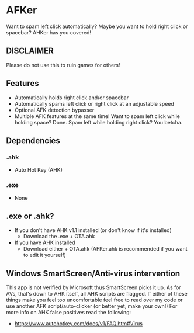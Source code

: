 # AFKer
Want to spam left click automatically? Maybe you want to hold right click or spacebar? AHKer has you covered!

## DISCLAIMER
Please do not use this to ruin games for others!

## Features
+ Automatically holds right click and/or spacebar
+ Automatically spams left click or right click at an adjustable speed
+ Optional AFK detection bypasser
+ Multiple AFK features at the same time! Want to spam left click while holding space? Done. Spam left while holding right click? You betcha.

## Dependencies
### .ahk
+ Auto Hot Key (AHK)
### .exe
+ None

## .exe or .ahk?
+ If you don't have AHK v1.1 installed (or don't know if it's installed)
    + Download the .exe + OTA.ahk
+ If you have AHK installed
    + Download either + OTA.ahk (AFKer.ahk is recommended if you want to edit it yourself)

## Windows SmartScreen/Anti-virus intervention
This app is not verified by Microsoft thus SmartScreen picks it up. As for AVs, that's down to AHK itself, all AHK scripts are flagged. If either of these things make you feel too uncomfortable feel free to read over my code or use another AFK script/auto-clicker (or better yet, make your own!)
For more info on AHK false positives read the following:
+ https://www.autohotkey.com/docs/v1/FAQ.htm#Virus
